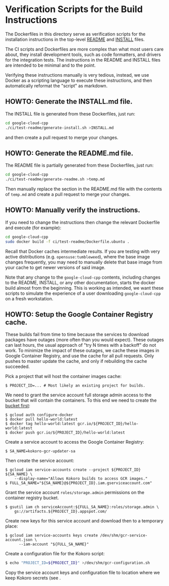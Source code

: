 # Verification Scripts for the Build Instructions

The Dockerfiles in this directory serve as verification scripts for the
installation instructions in the top-level [README](../../README.md) and
[INSTALL](../../INSTALL.md) files.

The CI scripts and Dockerfiles are more complex than what most users care about,
they install development tools, such as code formatters, and drivers for the
integration tests. The instructions in the README and INSTALL files are intended
to be minimal and to the point.

Verifying these instructions manually is very tedious, instead, we use
Docker as a scripting language to execute these instructions, and then
automatically reformat the "script" as markdown.

## HOWTO: Generate the INSTALL.md file.

The INSTALL file is generated from these Dockerfiles, just run:

```bash
cd google-cloud-cpp
./ci/test-readme/generate-install.sh >INSTALL.md
```

and then create a pull request to merge your changes.

## HOWTO: Generate the README.md file.

The README file is partially generated from these Dockerfiles, just run:

```bash
cd google-cloud-cpp
./ci/test-readme/generate-readme.sh >temp.md
```

Then manually replace the section in the README.md file with the contents of
`temp.md` and create a pull request to merge your changes.

## HOWTO: Manually verify the instructions.

If you need to change the instructions then change the relevant Dockerfile and
execute (for example):

```bash
cd google-cloud-cpp
sudo docker build -f ci/test-readme/Dockerfile.ubuntu .
```

Recall that Docker caches intermediate results. If you are testing with very
active distributions (e.g. `opensuse:tumbleweed`), where the base image changes
frequently, you may need to manually delete that base image from your cache to
get newer versions of said image.

Note that any change to the `google-cloud-cpp` contents, including changes to
the README, INSTALL, or any other documentation, starts the docker build almost
from the beginning. This is working as intended, we want these scripts to
simulate the experience of a user downloading `google-cloud-cpp` on a fresh
workstation.

## HOWTO: Setup the Google Container Registry cache.

These builds fail from time to time because the services to download packages
have outages (more often than you would expect). These outages can last hours,
the usual approach of "try N times with a backoff" do not work. To minimize the
impact of these outages, we cache these images in Google Container Registry,
and use the cache for all pull requests. Only pushes to master update the cache,
and only if rebuilding the cache succeeded.

Pick a project that will host the container images cache:

```console
$ PROJECT_ID=... # Most likely an existing project for builds.
```

We need to grant the service account full storage admin access to the bucket
that will contain the containers. To this end we need to create the
[bucket first](https://cloud.google.com/container-registry/docs/access-control):

```console
$ gcloud auth configure-docker
$ docker pull hello-world:latest
$ docker tag hello-world:latest gcr.io/${PROJECT_ID}/hello-world:latest
$ docker push gcr.io/${PROJECT_ID}/hello-world:latest
```

Create a service account to access the Google Container Registry:

```console
$ SA_NAME=kokoro-gcr-updater-sa
```

Then create the service account:

```console
$ gcloud iam service-accounts create --project ${PROJECT_ID} ${SA_NAME} \
    --display-name="Allows Kokoro builds to access GCR images."
$ FULL_SA_NAME="${SA_NAME}@${PROJECT_ID}.iam.gserviceaccount.com"
```

Grant the service account `roles/storage.admin` permissions on the container
registry bucket.

```console
$ gsutil iam ch serviceAccount:${FULL_SA_NAME}:roles/storage.admin \
    gs://artifacts.${PROJECT_ID}.appspot.com/
```

Create new keys for this service account and download then to a temporary place:

```console
$ gcloud iam service-accounts keys create /dev/shm/gcr-service-account.json \
      --iam-account "${FULL_SA_NAME}"
```

Create a configuration file for the Kokoro script:

```bash
$ echo "PROJECT_ID=${PROJECT_ID}" >/dev/shm/gcr-configuration.sh
```

Copy the service account keys and configuration file to location where we keep
Kokoro secrets (see .